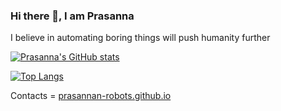 ### Hi there 👋, I am Prasanna
I believe in automating boring things will push humanity further

[![Prasanna's GitHub stats](https://github-readme-stats.vercel.app/api?username=prasannan-robots&theme=github_dark&show_icons=true)](https://github.com/anuraghazra/github-readme-stats)

[![Top Langs](https://github-readme-stats.vercel.app/api/top-langs/?username=prasannan-robots&theme=github_dark)](https://github.com/anuraghazra/github-readme-stats)

Contacts = [prasannan-robots.github.io](https://prasannan-robots.github.io/)

